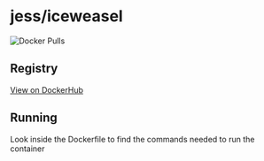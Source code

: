 # jess/iceweasel

![Docker Pulls](https://img.shields.io/docker/pulls/jess/iceweasel)



## Registry

[View on DockerHub](https://hub.docker.com/r/jess/iceweasel)

## Running

Look inside the Dockerfile to find the commands needed to run the container
